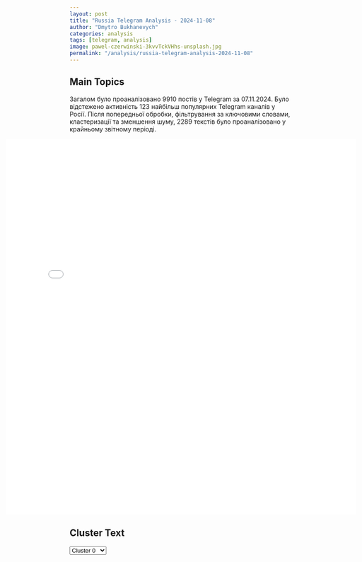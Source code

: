 ```yaml
---
layout: post
title: "Russia Telegram Analysis - 2024-11-08"
author: "Dmytro Bukhanevych"
categories: analysis
tags: [telegram, analysis]
image: pawel-czerwinski-3kvvTckVHhs-unsplash.jpg
permalink: "/analysis/russia-telegram-analysis-2024-11-08"
---
```


<style>
    /* Adjusting iframe-container styles */
    .wide-iframe-container {
        width: calc(100% + 30vw);  /* Extending the width */
        margin-left: -15vw;       /* Negative margin to push to the left */
        overflow: hidden;         /* In case the iframe content spills over */
    }

    .wide-iframe-container iframe {
        width: 100%;  /* Making the iframe take the full width of its container */
        border: none; /* Removing any borders from the iframe */
    }

    /* Toggle mechanism */
    .hidden {
        display: none;
    }
    
    .show-content-target:checked + .show-content {
        display: block;
    }
</style>

<h2>Main Topics</h2>
<p>Загалом було проаналізовано 9910 постів у Telegram за 07.11.2024. Було відстежено активність 123 найбільш популярних Telegram каналів у Росії. Після попередньої обробки, фільтрування за ключовими словами, кластеризації та зменшення шуму, 2289 текстів було проаналізовано у крайньому звітному періоді.</p>
<!-- Embedding Main Plotly Visualization -->
<div class="wide-iframe-container">
    <iframe src="{{site.baseurl}}/visualizations/2024-11-08/fig_topics_time.html" height="850"></iframe>
</div>


<h2>Cluster Text</h2>

<!-- Dropdown to select a cluster -->
<select id="clusterSelector" onchange="displayClusterText()">
<option value="0">Cluster 0</option><option value="1">Cluster 1</option><option value="2">Cluster 2</option><option value="3">Cluster 3</option><option value="4">Cluster 4</option><option value="5">Cluster 5</option><option value="6">Cluster 6</option><option value="7">Cluster 7</option><option value="8">Cluster 8</option><option value="9">Cluster 9</option><option value="10">Cluster 10</option><option value="11">Cluster 11</option><option value="12">Cluster 12</option><option value="13">Cluster 13</option><option value="14">Cluster 14</option><option value="15">Cluster 15</option><option value="16">Cluster 16</option>
</select>

<!-- Display area for the selected cluster's text -->
<div id="clusterTextDisplay" class="hidden"></div>

<script type="text/javascript">
    var clusterDetails = {"0": "<b>Total Posts:</b> 119<br><b>Date:</b> 2024-11-07 18:51:15+00:00<br><b>Author:</b> mig41<br><b>Link:</b> https://t.me/s/mig41/37925<br><b>Subscribers:</b> 503169<br><b>Text:</b> \u0422\u0435\u043a\u0441\u0442: \u0412\u0441\u0435 \u0442\u043e\u0447\u043d\u043e \u0442\u0430\u043a, \u043a\u0430\u043a \u043c\u044b \u0432\u0430\u043c \u043e\u0431\u0435\u0449\u0430\u043b\u0438 : https://t.me/mig41/37861\u041d\u0435\u0441\u043c\u043e\u0442\u0440\u044f \u043d\u0430 \u0438\u0441\u0442\u0435\u0440\u0438\u043a\u0443 \u0441\u0442\u0430\u0432\u043b\u0435\u043d\u043d\u0438\u043a\u043e\u0432 \u0434\u0435\u043c\u043f\u0430\u0440\u0442\u0438\u0438 \u0421\u0428\u0410 \u0432 \u0420\u0424, \u041f\u0443\u0442\u0438\u043d \u043f\u043e\u0437\u0434\u0440\u0430\u0432\u0438\u043b \u0422\u0440\u0430\u043c\u043f\u0430 \u0441 \u0438\u0437\u0431\u0440\u0430\u043d\u0438\u0435\u043c \u043d\u0430 \u043f\u043e\u0441\u0442 \u043f\u0440\u0435\u0437\u0438\u0434\u0435\u043d\u0442\u0430 \u0421\u0428\u0410", "1": "<b>Total Posts:</b> 35<br><b>Date:</b> 2024-11-07 19:12:52+00:00<br><b>Author:</b> bbbreaking<br><b>Link:</b> https://t.me/s/bbbreaking/193491<br><b>Subscribers:</b> 1818489<br><b>Text:</b> \u0422\u0435\u043a\u0441\u0442: \u26a1\ufe0f\u0421\u0428\u0410 \u043f\u043e\u0434\u0434\u0435\u0440\u0436\u0430\u0442 \u0417\u0435\u043b\u0435\u043d\u0441\u043a\u043e\u0433\u043e, \u0435\u0441\u043b\u0438 \u0442\u043e\u0442 \u0440\u0435\u0448\u0438\u0442 \u043d\u0430\u0447\u0430\u0442\u044c \u043c\u0438\u0440\u043d\u044b\u0435 \u043f\u0435\u0440\u0435\u0433\u043e\u0432\u043e\u0440\u044b \u0441 \u0420\u043e\u0441\u0441\u0438\u0435\u0439 \u2014 \u0413\u043e\u0441\u0434\u0435\u043f\u0430\u0440\u0442\u0430\u043c\u0435\u043d\u0442", "2": "<b>Total Posts:</b> 476<br><b>Date:</b> 2024-11-07 17:58:01+00:00<br><b>Author:</b> ejdailyru<br><b>Link:</b> https://t.me/s/ejdailyru/279062<br><b>Subscribers:</b> 562105<br><b>Text:</b> \u0422\u0435\u043a\u0441\u0442: \u0413\u043b\u0430\u0432\u043d\u043e\u0435 \u0438\u0437 \u0437\u0430\u044f\u0432\u043b\u0435\u043d\u0438\u0439 \u041f\u0443\u0442\u0438\u043d\u0430 \u043d\u0430 \u043f\u043b\u0435\u043d\u0430\u0440\u043d\u043e\u0439 \u0441\u0435\u0441\u0441\u0438\u0438 \u0434\u0438\u0441\u043a\u0443\u0441\u0441\u0438\u043e\u043d\u043d\u043e\u0433\u043e \u043a\u043b\u0443\u0431\u0430 \"\u0412\u0430\u043b\u0434\u0430\u0439\":\u25aa\ufe0f\u0420\u043e\u0441\u0441\u0438\u044f \u043d\u0438\u043a\u043e\u0433\u0434\u0430 \u043d\u0435 \u0432\u044b\u0441\u0442\u0443\u043f\u0430\u0435\u0442 \u0438\u043d\u0438\u0446\u0438\u0430\u0442\u043e\u0440\u043e\u043c \u043f\u0440\u0438\u043c\u0435\u043d\u0435\u043d\u0438\u044f \u0441\u0438\u043b\u044b, \u043d\u043e \u0433\u043e\u0442\u043e\u0432\u0430 \u043f\u0440\u0438\u043d\u0438\u043c\u0430\u0442\u044c \u0432\u0441\u0435 \u043c\u0435\u0440\u044b \u0434\u043b\u044f \u0441\u0432\u043e\u0435\u0439 \u0437\u0430\u0449\u0438\u0442\u044b;\u25aa\ufe0f\u0423\u043a\u0440\u0430\u0438\u043d\u0446\u0435\u0432 \u043f\u0440\u0435\u0432\u0440\u0430\u0449\u0430\u044e\u0442 \u0432 \u043f\u0443\u0448\u0435\u0447\u043d\u043e\u0435 \u043c\u044f\u0441\u043e \u0438 \u0446\u0438\u043d\u0438\u0447\u043d\u043e \u043d\u0430\u0442\u0430\u0441\u043a\u0438\u0432\u0430\u044e\u0442 \u0438\u0445 \u043f\u0440\u043e\u0442\u0438\u0432 \u0440\u0443\u0441\u0441\u043a\u0438\u0445;\u25aa\ufe0f\u041a\u0440\u0438\u0437\u0438\u0441 \u043c\u0435\u0436\u0434\u0443\u043d\u0430\u0440\u043e\u0434\u043d\u043e\u0433\u043e \u043f\u0440\u0430\u0432\u0430 \u2014 \u044d\u0442\u043e \u043a\u0440\u0438\u0437\u0438\u0441 \u0440\u043e\u0441\u0442\u0430, \u043f\u043e\u0434\u044a\u0435\u043c \u043d\u0430\u0440\u043e\u0434\u043e\u0432 \u0438 \u043a\u0443\u043b\u044c\u0442\u0443\u0440;\u25aa\ufe0f\u0420\u043e\u0441\u0441\u0438\u044f \u0434\u043e \u0441\u0438\u0445 \u043f\u043e\u0440 \u0432\u044b\u043d\u0443\u0436\u0434\u0435\u043d\u0430 \u0441\u043f\u0440\u0430\u0432\u043b\u044f\u0442\u044c\u0441\u044f \u0441 \u043d\u0435\u043a\u043e\u0442\u043e\u0440\u044b\u043c\u0438 \u0442\u0440\u0430\u0433\u0438\u0447\u0435\u0441\u043a\u0438\u043c\u0438 \u043f\u043e\u0441\u043b\u0435\u0434\u0441\u0442\u0432\u0438\u044f\u043c\u0438 \u0432\u043d\u0435\u0448\u043d\u0435\u0439 \u043f\u043e\u043b\u0438\u0442\u0438\u043a\u0438 \u0421\u0421\u0421\u0420 \u0441 \u0441\u0435\u0440\u0435\u0434\u0438\u043d\u044b 1980-\u0445 \u0433\u043e\u0434\u043e\u0432;\u25aa\ufe0f\u041f\u0443\u0442\u0438\u043d \u0437\u0430\u044f\u0432\u0438\u043b \u043e \u043a\u043e\u043d\u0444\u043b\u0438\u043a\u0442\u0435 \u043c\u0435\u0436\u0434\u0443 \u043f\u043e\u0434\u0430\u0432\u043b\u044f\u044e\u0449\u0438\u043c \u0431\u043e\u043b\u044c\u0448\u0438\u043d\u0441\u0442\u0432\u043e\u043c \u043d\u0430\u0441\u0435\u043b\u0435\u043d\u0438\u044f \u043f\u043b\u0430\u043d\u0435\u0442\u044b \u0438 \u043c\u0438\u0440\u043e\u0432\u044b\u043c \u043c\u0435\u043d\u044c\u0448\u0438\u043d\u0441\u0442\u0432\u043e\u043c, \u043e\u0437\u0430\u0431\u043e\u0447\u0435\u043d\u043d\u044b\u043c \u0441\u043e\u0445\u0440\u0430\u043d\u0435\u043d\u0438\u0435\u043c \u0441\u0432\u043e\u0435\u0433\u043e \u0434\u043e\u043c\u0438\u043d\u0438\u0440\u043e\u0432\u0430\u043d\u0438\u044f;\u25aa\ufe0f\u0420\u0430\u0437\u0440\u044b\u0432 \u043c\u0435\u0436\u0434\u0443 \"\u0437\u043e\u043b\u043e\u0442\u044b\u043c \u043c\u0438\u043b\u043b\u0438\u0430\u0440\u0434\u043e\u043c\" \u0438 \u043e\u0441\u0442\u0430\u043b\u044c\u043d\u044b\u043c \u0447\u0435\u043b\u043e\u0432\u0435\u0447\u0435\u0441\u0442\u0432\u043e\u043c \u0447\u0440\u0435\u0432\u0430\u0442 \u0443\u0441\u0438\u043b\u0435\u043d\u0438\u0435\u043c \u043f\u0440\u043e\u0431\u043b\u0435\u043c \u043c\u0438\u0433\u0440\u0430\u0446\u0438\u0438;\u25aa\ufe0f\u041c\u0435\u0434\u0438\u0446\u0438\u043d\u0430, \u043f\u0440\u043e\u0434\u043e\u0432\u043e\u043b\u044c\u0441\u0442\u0432\u0435\u043d\u043d\u0430\u044f \u0438 \u044d\u043d\u0435\u0440\u0433\u0435\u0442\u0438\u0447\u0435\u0441\u043a\u0430\u044f \u0431\u0435\u0437\u043e\u043f\u0430\u0441\u043d\u043e\u0441\u0442\u044c, \u043f\u0435\u0440\u0435\u043c\u0435\u0449\u0435\u043d\u0438\u0435 \u043b\u044e\u0434\u0435\u0439 \u0434\u043e\u043b\u0436\u043d\u044b \u0431\u044b\u0442\u044c \u0432\u044b\u0432\u0435\u0434\u0435\u043d\u044b \u0437\u0430 \u0441\u043a\u043e\u0431\u043a\u0438 \u043b\u044e\u0431\u044b\u0445 \u043a\u043e\u043d\u0444\u043b\u0438\u043a\u0442\u043e\u0432;\u25aa\ufe0f\u0417\u0430\u043f\u0430\u0434 \u043e\u0441\u0443\u0449\u0435\u0441\u0442\u0432\u043b\u044f\u043b \"\u043f\u043e\u043b\u0437\u0443\u0447\u0443\u044e \u0438\u043d\u0442\u0435\u0440\u0432\u0435\u043d\u0446\u0438\u044e\" \u0434\u043b\u044f \u043f\u0440\u0438\u043d\u0438\u0436\u0435\u043d\u0438\u044f \u0438\u043b\u0438 \u0440\u0430\u0437\u0440\u0443\u0448\u0435\u043d\u0438\u044f \u0420\u043e\u0441\u0441\u0438\u0438.", "3": "<b>Total Posts:</b> 1096<br><b>Date:</b> 2024-11-07 09:01:56+00:00<br><b>Author:</b> russicaru<br><b>Link:</b> https://t.me/s/russicaRU/59573<br><b>Subscribers:</b> 401134<br><b>Text:</b> \u0422\u0435\u043a\u0441\u0442: \u0418\u043d\u0444\u043e\u0440\u043c\u0430\u0446\u0438\u044f WSJ \u043f\u043e \u043f\u043b\u0430\u043d\u0430\u043c \u0422\u0440\u0430\u043c\u043f\u0430 \u043e \u0434\u0435\u043c\u0438\u043b\u0438\u0442\u0430\u0440\u0438\u0437\u043e\u0432\u0430\u043d\u043d\u043e\u0439 \u0437\u043e\u043d\u0435 \u0432 \u0423\u043a\u0440\u0430\u0438\u043d\u0435 \u0438 \u0437\u0430\u043c\u043e\u0440\u043e\u0437\u043a\u0435 \u0447\u043b\u0435\u043d\u0441\u0442\u0432\u0430 \u0432 \u041d\u0410\u0422\u041e \u043d\u0430 20 \u043b\u0435\u0442 \u044d\u0442\u043e \u0441\u043a\u043e\u0440\u0435\u0435 \u0434\u043e\u043f\u0443\u0441\u0442\u0438\u043c\u043e\u0441\u0442\u044c \u0438 \u0437\u0430\u043c\u0435\u0440 \u0440\u0435\u0430\u043a\u0446\u0438\u0438 \u041c\u043e\u0441\u043a\u0432\u044b \u0438 \u041a\u0438\u0435\u0432\u0430. \u041a\u0440\u0435\u043c\u043b\u044c \u043d\u0435 \u0432\u0435\u0434\u0435\u0442 \u043f\u0435\u0440\u0435\u0433\u043e\u0432\u043e\u0440\u043e\u0432 \u0438 \u043d\u0435\u0442 \u0432\u044b\u0440\u0430\u0431\u043e\u0442\u0430\u043d\u043d\u044b\u0445 \u043f\u043b\u0430\u043d\u043e\u0432, \u0441\u043e\u0433\u043b\u0430\u0441\u043e\u0432\u0430\u043d\u043d\u044b\u0445 \u0441 \u041f\u0443\u0442\u0438\u043d\u044b\u043c \u0438 \u0422\u0440\u0430\u043c\u043f\u043e\u043c. \u042d\u0442\u043e \u043d\u0435 \u0431\u043e\u043b\u0435\u0435, \u0447\u0435\u043c \u0432\u0431\u0440\u043e\u0441 \u0438 \u0440\u0430\u0437\u0432\u0435\u0434\u043a\u0430 \u0431\u043e\u0435\u043c, \u043f\u043e\u0434\u0441\u0442\u0435\u0433\u0438\u0432\u0430\u044e\u0449\u0430\u044f \u043e\u0434\u043d\u0443 \u0438\u0437 \u0441\u0442\u043e\u0440\u043e\u043d \u0435\u0435 \u043f\u0440\u043e\u043a\u043e\u043c\u043c\u0435\u043d\u0442\u0438\u0440\u043e\u0432\u0430\u0442\u044c \u0438 \u0432\u044b\u0434\u0430\u0442\u044c \u0441\u0432\u043e\u0438 \u0441\u043e\u043e\u0431\u0440\u0430\u0436\u0435\u043d\u0438\u044f.\u00a0\u0421\u0435\u0433\u043e\u0434\u043d\u044f \u043f\u0435\u0440\u0432\u044b\u043c \u0438\u0437 \u043e\u0444\u0438\u0446\u0438\u0430\u043b\u044c\u043d\u044b\u0445 \u043b\u0438\u0446 \u0432\u044b\u0441\u0448\u0435\u0433\u043e \u0440\u0443\u043a\u043e\u0432\u043e\u0434\u0441\u0442\u0432\u0430 \u0420\u043e\u0441\u0441\u0438\u0438, \u043a\u043e\u0442\u043e\u0440\u044b\u0439 \u043f\u0440\u043e\u043a\u043e\u043c\u043c\u0435\u043d\u0442\u0438\u0440\u0443\u0435\u0442 \u0438\u0442\u043e\u0433\u0438 \u0432\u044b\u0431\u043e\u0440\u043e\u0432 \u0432 \u0421\u0428\u0410, \u0441\u0442\u0430\u043d\u0435\u0442 \u0421\u0435\u0440\u0433\u0435\u0439 \u041b\u0430\u0432\u0440\u043e\u0432, \u043d\u0430\u0445\u043e\u0434\u044f\u0449\u0438\u0439\u0441\u044f \u0441 \u0432\u0438\u0437\u0438\u0442\u043e\u043c \u0432 \u041a\u0430\u0437\u0430\u0445\u0441\u0442\u0430\u043d\u0435. \u041f\u043b\u043e\u0449\u0430\u0434\u043a\u0430 \u0434\u043b\u044f \u0434\u0438\u0441\u043a\u0443\u0441\u0441\u0438\u0438 \u0431\u0443\u0434\u0435\u0442 \u0432 \u043e\u0434\u043d\u043e\u043c \u0438\u0437 \u0443\u043d\u0438\u0432\u0435\u0440\u0441\u0438\u0442\u0435\u0442\u043e\u0432 \u041a\u0430\u0437\u0430\u0445\u0441\u0442\u0430\u043d\u0430, \u0430 \u0434\u0430\u043b\u0435\u0435 \u043d\u0430 \u043f\u0440\u0435\u0441\u0441 \u043f\u043e\u0434\u0445\u043e\u0434\u0435 \u043a \u0436\u0443\u0440\u043d\u0430\u043b\u0438\u0441\u0442\u0430\u043c. \u0414\u0430\u043b\u0435\u0435 \u0443\u0436\u0435 \u043f\u0440\u0435\u0437\u0438\u0434\u0435\u043d\u0442 \u043c\u043e\u0436\u0435\u0442 \u0432\u0441\u043a\u043e\u043b\u044c\u0437\u044c \u0437\u0430\u0442\u0440\u043e\u043d\u0443\u0442\u044c \u0442\u0435\u043c\u0443 \u0410\u043c\u0435\u0440\u0438\u043a\u0430\u043d\u0441\u043a\u0438\u0445 \u0432\u044b\u0431\u043e\u0440\u043e\u0432 \u043d\u0430 \u043f\u043b\u043e\u0449\u0430\u0434\u043a\u0435 \u0444\u043e\u0440\u0443\u043c\u0430 \u0412\u0430\u043b\u0434\u0430\u0439, \u043f\u0440\u043e\u0445\u043e\u0434\u044f\u0449\u0435\u0433\u043e \u0432 \u0421\u043e\u0447\u0438. \u0424\u043e\u0440\u043c\u0430\u0442 \u043a\u043e\u043c\u043c\u0435\u043d\u0442\u0430\u0440\u0438\u0435\u0432 \u00a0\u043f\u043e\u043a\u0430 \u043d\u0435 \u043e\u043f\u0440\u0435\u0434\u0435\u043b\u0435\u043d. \u041f\u0443\u0442\u0438\u043d \u0441\u0430\u043c \u0440\u0435\u0448\u0438\u0442, \u043a\u0430\u043a \u0435\u043c\u0443 \u0443\u0434\u043e\u0431\u043d\u0435\u0435. \u041f\u043e\u0441\u043b\u0435 \u0443\u0436\u0435 \u043d\u0430 \u0432\u044b\u0445\u043e\u0434\u043d\u044b\u0445 \u043f\u043e\u0441\u043b\u0435 \u0438\u0442\u043e\u0433\u043e\u0432\u043e\u0433\u043e \u0437\u0430\u044f\u0432\u043b\u0435\u043d\u0438\u044f \u0426\u0418\u041a \u0421\u0428\u0410 \u041f\u0443\u0442\u0438\u043d \u0434\u0430\u0441\u0442 \u0440\u0430\u0437\u0432\u0435\u0440\u043d\u0443\u0442\u044b\u0439 \u043a\u043e\u043c\u043c\u0435\u043d\u0442\u0430\u0440\u0438\u0439 \u043e\u0431 \u0438\u0442\u043e\u0433\u0430\u0445 \u0432\u044b\u0431\u043e\u0440\u043e\u0432 \u0432 \u0421\u0428\u0410 \u0438 \u0432\u043e\u0437\u043c\u043e\u0436\u043d\u044b\u0445 \u043e\u0436\u0438\u0434\u0430\u043d\u0438\u044f\u0445 \u0420\u043e\u0441\u0441\u0438\u0438 \u043e\u0442 \u043d\u043e\u0432\u043e\u0433\u043e \u0432\u0438\u0442\u043a\u0430 \u043e\u0442\u043d\u043e\u0448\u0435\u043d\u0438\u0439 \u0434\u0432\u0443\u0445 \u0441\u0442\u0440\u0430\u043d.\u00a0", "4": "<b>Total Posts:</b> 69<br><b>Date:</b> 2024-11-07 20:00:50+00:00<br><b>Author:</b> solovievlive<br><b>Link:</b> https://t.me/s/SolovievLive/293892<br><b>Subscribers:</b> 1314945<br><b>Text:</b> \u0422\u0435\u043a\u0441\u0442: \ud83d\udcfa\ud83d\udcfa \u0413\u043b\u0430\u0432\u043d\u043e\u0435 \u0437\u0430 \u0434\u0435\u043d\u044c:\ud83d\udfe5 \u0412\u043e\u043e\u0440\u0443\u0436\u0435\u043d\u043d\u044b\u0435 \u0441\u0438\u043b\u044b \u0420\u043e\u0441\u0441\u0438\u0438 \u043e\u0441\u0432\u043e\u0431\u043e\u0434\u0438\u043b\u0438 \u043d\u0430\u0441\u0435\u043b\u0435\u043d\u043d\u044b\u0439 \u043f\u0443\u043d\u043a\u0442 \u041a\u0440\u0435\u043c\u0435\u043d\u043d\u0430\u044f \u0411\u0430\u043b\u043a\u0430 \u0432 \u0414\u041d\u0420;\ud83d\udfe5\u0412\u043b\u0430\u0434\u0438\u043c\u0438\u0440 \u041f\u0443\u0442\u0438\u043d \u0432\u044b\u0441\u0442\u0443\u043f\u0438\u043b \u043d\u0430 \u0437\u0430\u0441\u0435\u0434\u0430\u043d\u0438\u0438 \u043a\u043b\u0443\u0431\u0430 \"\u0412\u0430\u043b\u0434\u0430\u0439\";\ud83d\udfe5\u0413\u043b\u0430\u0432\u043d\u044b\u0435 \u0437\u0430\u044f\u0432\u043b\u0435\u043d\u0438\u044f \u041f\u0443\u0442\u0438\u043d\u0430 \u043d\u0430 \u0437\u0430\u0441\u0435\u0434\u0430\u043d\u0438\u0438 \u043a\u043b\u0443\u0431\u0430 \"\u0412\u0430\u043b\u0434\u0430\u0439\";\ud83d\udfe5\u0413\u043b\u0430\u0432\u043d\u044b\u0435 \u0437\u0430\u044f\u0432\u043b\u0435\u043d\u0438\u044f \u0414\u043c\u0438\u0442\u0440\u0438\u044f \u041f\u0435\u0441\u043a\u043e\u0432\u0430;\ud83d\udfe5 \u0413\u043b\u0430\u0432\u043d\u044b\u0435 \u0437\u0430\u044f\u0432\u043b\u0435\u043d\u0438\u044f \u0421\u0435\u0440\u0433\u0435\u044f \u041b\u0430\u0432\u0440\u043e\u0432\u0430 \u0432 \u0440\u0430\u043c\u043a\u0430\u0445 \u0435\u0433\u043e \u0432\u0438\u0437\u0438\u0442\u0430 \u0432 \u0410\u0441\u0442\u0430\u043d\u0443;\ud83d\udfe5\u041d\u0430\u0448\u0438 \u043f\u0430\u0440\u043d\u0438 \u0438\u0437 \u0433\u0440\u0443\u043f\u043f\u0438\u0440\u043e\u0432\u043a\u0438 \u00ab\u042e\u0433\u00bb \u0443\u043d\u0438\u0447\u0442\u043e\u0436\u0438\u043b\u0438 \u0430\u0432\u0442\u043e\u043c\u043e\u0431\u0438\u043b\u044c \u0438 \u0436\u0438\u0432\u0443\u044e \u0441\u0438\u043b\u0443 \u043f\u0440\u043e\u0442\u0438\u0432\u043d\u0438\u043a\u0430 ;\ud83d\udfe5\u0412\u0438\u0446\u0435-\u043f\u0440\u0435\u043c\u044c\u0435\u0440 \u0420\u043e\u0441\u0441\u0438\u0438 \u0414\u043c\u0438\u0442\u0440\u0438\u0439 \u0427\u0435\u0440\u043d\u044b\u0448\u0435\u043d\u043a\u043e \u043f\u0440\u0438\u0431\u044b\u043b \u0441 \u0440\u0430\u0431\u043e\u0447\u0438\u043c \u0432\u0438\u0437\u0438\u0442\u043e\u043c \u0432 \u0412\u0435\u043d\u0435\u0441\u0443\u044d\u043b\u0443;\ud83d\udfe5\u0412 \u0411\u0435\u0440\u0434\u044f\u043d\u0441\u043a\u0435 \u0437\u0430\u0434\u0435\u0440\u0436\u0430\u043d \u043f\u043e\u0434\u043e\u0437\u0440\u0435\u0432\u0430\u0435\u043c\u044b\u0439 \u0432 \u0442\u0435\u0440\u0440\u043e\u0440\u0438\u0437\u043c\u0435 \u043c\u0443\u0436\u0447\u0438\u043d\u0430;\ud83d\udfe5\u041f\u0440\u043e\u0441\u0440\u043e\u0447\u0435\u043d\u043d\u044b\u0439 \u0441\u043d\u043e\u0432\u0430 \u0445\u0430\u043c\u0438\u0442 \u0438 \u043f\u043e\u043f\u0440\u043e\u0448\u0430\u0439\u043d\u0438\u0447\u0430\u0435\u0442 \u0432 \u0411\u0443\u0434\u0430\u043f\u0435\u0448\u0442\u0435;\ud83d\udfe5\u041e\u043f\u0443\u0431\u043b\u0438\u043a\u043e\u0432\u0430\u043d\u044b \u043d\u043e\u0432\u044b\u0435 \u043a\u0430\u0447\u0435\u0441\u0442\u0432\u0435\u043d\u043d\u044b\u0435 \u0444\u043e\u0442\u043e\u0441\u043d\u0438\u043c\u043a\u0438 \u042e\u043f\u0438\u0442\u0435\u0440\u0430;\ud83d\udfe5\u0410\u0440\u043c\u0438\u044f \u041b\u0438\u0432\u0430\u043d\u0430 \u0441\u043e\u043e\u0431\u0449\u0438\u043b\u0430 \u043e 3 \u0440\u0430\u043d\u0435\u043d\u044b\u0445 \u0432\u043e\u0435\u043d\u043d\u044b\u0445 \u0438 4 \u043c\u0438\u0440\u043e\u0442\u0432\u043e\u0440\u0446\u0430\u0445 \u041e\u041e\u041d;\ud83d\udfe5\u0412 \u0414\u041d\u0420 \u0438\u0437\u044a\u044f\u043b\u0438 \u0441\u0445\u0440\u043e\u043d \u043e\u0440\u0443\u0436\u0438\u044f \u0438 \u0431\u043e\u0435\u043f\u0440\u0438\u043f\u0430\u0441\u043e\u0432 \u0432 \u0410\u0432\u0434\u0435\u0435\u0432\u043a\u0435;\ud83d\udfe5\u041d\u0430\u0448\u0438 \u0431\u043e\u0439\u0446\u044b \u044d\u0432\u0430\u043a\u0443\u0438\u0440\u043e\u0432\u0430\u043b\u0438 Leopard \u0412\u0421\u0423 \u0437\u0430 \u043d\u0430\u0440\u0443\u0448\u0435\u043d\u0438\u0435 \u041f\u0414\u0414;\ud83d\udfe5\u0411\u041f\u041b\u0410 \u00ab\u0411\u0443\u043c\u0435\u0440\u0430\u043d\u0433\u00bb \u0432\u0437\u043e\u0440\u0432\u0430\u043b \u043e\u043f\u043e\u0440\u043d\u044b\u0439 \u043f\u0443\u043d\u043a\u0442 \u0412\u0421\u0423;\ud83d\udfe5\u041a\u0440\u044b\u0441\u0430 \u043f\u043e\u0434 \u043a\u043e\u043d\u0442\u0440\u043e\u043b\u0435\u043c \u0418\u0418: \u043d\u043e\u0432\u044b\u0435 \u0433\u043e\u0440\u0438\u0437\u043e\u043d\u0442\u044b \u043d\u0430\u0443\u043a\u0438.\u270d \u041f\u043e\u0434\u043f\u0438\u0441\u044b\u0432\u0430\u0439\u0441\u044f \u043d\u0430 \u0421\u043e\u043b\u043e\u0432\u044c\u0451\u0432\u0430!", "5": "<b>Total Posts:</b> 58<br><b>Date:</b> 2024-11-07 20:20:27+00:00<br><b>Author:</b> kontext_channel<br><b>Link:</b> https://t.me/s/kontext_channel/43968<br><b>Subscribers:</b> 914783<br><b>Text:</b> \u0422\u0435\u043a\u0441\u0442: \u0412\u043b\u0430\u0434\u0438\u043c\u0438\u0440 \u041f\u0443\u0442\u0438\u043d: \u0420\u043e\u0441\u0441\u0438\u044f \u043f\u0440\u0438\u0437\u043d\u0430\u0432\u0430\u043b\u0430 \u0433\u0440\u0430\u043d\u0438\u0446\u044b \u0423\u043a\u0440\u0430\u0438\u043d\u044b, \u0443\u0447\u0438\u0442\u044b\u0432\u0430\u044f \u0435\u0435 \u043d\u0435\u0439\u0442\u0440\u0430\u043b\u044c\u043d\u044b\u0439 \u0441\u0442\u0430\u0442\u0443\u0441\u041f\u0440\u0435\u0437\u0438\u0434\u0435\u043d\u0442 \u0420\u043e\u0441\u0441\u0438\u0438 \u043e\u0442\u0432\u0435\u0442\u0438\u043b \u043d\u0430 \u0432\u043e\u043f\u0440\u043e\u0441 \u043e\u0431 \u043e\u0442\u043d\u043e\u0448\u0435\u043d\u0438\u044f\u0445 \u0441 \u0423\u043a\u0440\u0430\u0438\u043d\u043e\u0439\ud83d\udd38 \u0420\u043e\u0441\u0441\u0438\u044f \u043f\u0440\u0438\u0437\u043d\u0430\u0432\u0430\u043b\u0430 \u0433\u0440\u0430\u043d\u0438\u0446\u044b \u0423\u043a\u0440\u0430\u0438\u043d\u044b \u043d\u0430 \u0431\u0430\u0437\u0435 \u0442\u043e\u0433\u043e, \u0447\u0442\u043e \u0432 \u0435\u0435 \u0434\u0435\u043a\u043b\u0430\u0440\u0430\u0446\u0438\u0438 \u043e \u043d\u0435\u0437\u0430\u0432\u0438\u0441\u0438\u043c\u043e\u0441\u0442\u0438 \u0437\u043d\u0430\u0447\u0438\u043b\u043e\u0441\u044c, \u0447\u0442\u043e \u043e\u043d\u0430 \u044f\u0432\u043b\u044f\u0435\u0442\u0441\u044f \u043d\u0435\u0439\u0442\u0440\u0430\u043b\u044c\u043d\u044b\u043c \u0433\u043e\u0441\u0443\u0434\u0430\u0440\u0441\u0442\u0432\u043e\u043c, \u043e\u0434\u043d\u0430\u043a\u043e \u043f\u043e\u0442\u043e\u043c \u041a\u0438\u0435\u0432 \u0432\u043d\u0435\u0441 \u0438\u0437\u043c\u0435\u043d\u0435\u043d\u0438\u044f \u0432 \u041e\u0441\u043d\u043e\u0432\u043d\u043e\u0439 \u0437\u0430\u043a\u043e\u043d \u0438 \u043e\u0431\u044a\u044f\u0432\u0438\u043b \u043e \u0436\u0435\u043b\u0430\u043d\u0438\u0438 \u0432\u0441\u0442\u0443\u043f\u0438\u0442\u044c \u0432 \u041d\u0410\u0422\u041e\ud83d\udd38 \u0420\u043e\u0441\u0441\u0438\u044f \u043d\u0435 \u043d\u0430\u0447\u0438\u043d\u0430\u043b\u0430 \u0430\u0433\u0440\u0435\u0441\u0441\u0438\u044e \u0438\u043b\u0438 \u0438\u043d\u0442\u0435\u0440\u0432\u0435\u043d\u0446\u0438\u044e \u043f\u0440\u043e\u0442\u0438\u0432 \u0423\u043a\u0440\u0430\u0438\u043d\u044b, \u0430 \u043f\u044b\u0442\u0430\u0435\u0442\u0441\u044f \u043f\u0440\u0435\u043a\u0440\u0430\u0442\u0438\u0442\u044c \u0431\u043e\u0435\u0432\u044b\u0435 \u0434\u0435\u0439\u0441\u0442\u0432\u0438\u044f, \u043d\u0430\u0447\u0430\u0442\u044b\u0435 \u041a\u0438\u0435\u0432\u043e\u043c \u0432 2014 \u0433\u043e\u0434\u0443\ud83d\udd38 \u0415\u0441\u043b\u0438 \u043d\u0435\u0439\u0442\u0440\u0430\u043b\u0438\u0442\u0435\u0442\u0430 \u0423\u043a\u0440\u0430\u0438\u043d\u044b \u043d\u0435 \u0431\u0443\u0434\u0435\u0442, \u0442\u043e \u0442\u0440\u0443\u0434\u043d\u043e \u0441\u0435\u0431\u0435 \u043f\u0440\u0435\u0434\u0441\u0442\u0430\u0432\u0438\u0442\u044c \u043d\u0430\u043b\u0438\u0447\u0438\u0435 \u043a\u0430\u043a\u0438\u0445-\u0442\u043e \u0434\u043e\u0431\u0440\u043e\u0441\u043e\u0441\u0435\u0434\u0441\u043a\u0438\u0445 \u043e\u0442\u043d\u043e\u0448\u0435\u043d\u0438\u0439 \u0441 \u0420\u043e\u0441\u0441\u0438\u0435\u0439\ud83d\udd38 \u00ab\u041c\u044b \u043d\u0430\u0441\u0442\u0440\u043e\u0435\u043d\u044b \u043d\u0430 \u0442\u043e, \u0447\u0442\u043e\u0431\u044b \u0441\u043e\u0437\u0434\u0430\u0442\u044c \u0443\u0441\u043b\u043e\u0432\u0438\u044f \u0434\u043b\u044f \u0434\u043e\u043b\u0433\u043e\u0441\u0440\u043e\u0447\u043d\u043e\u0433\u043e \u0443\u0440\u0435\u0433\u0443\u043b\u0438\u0440\u043e\u0432\u0430\u043d\u0438\u044f, \u0438 \u0447\u0442\u043e\u0431\u044b \u0423\u043a\u0440\u0430\u0438\u043d\u0430 \u0441\u0442\u0430\u043b\u0430 \u043d\u0435\u0437\u0430\u0432\u0438\u0441\u0438\u043c\u044b\u043c, \u0441\u0443\u0432\u0435\u0440\u0435\u043d\u043d\u044b\u043c \u0433\u043e\u0441\u0443\u0434\u0430\u0440\u0441\u0442\u0432\u043e\u043c\u00bb\ud83d\udd38 \u041a\u0438\u0435\u0432\u0443 \u0431\u044b\u043b\u043e \u043f\u0440\u0438\u043a\u0430\u0437\u0430\u043d\u043e \u0438\u0437-\u0437\u0430 \u043e\u043a\u0435\u0430\u043d\u0430 \u0434\u0435\u0440\u0436\u0430\u0442\u044c\u0441\u044f \u0432 \u041a\u0443\u0440\u0441\u043a\u043e\u0439 \u043e\u0431\u043b\u0430\u0441\u0442\u0438 \u043b\u044e\u0431\u043e\u0439 \u0446\u0435\u043d\u043e\u0439 \u0434\u043e \u0432\u044b\u0431\u043e\u0440\u043e\u0432 \u043f\u0440\u0435\u0437\u0438\u0434\u0435\u043d\u0442\u0430 \u0421\u0428\u0410\ud83d\udd38 \u0412\u0421 \u0420\u043e\u0441\u0441\u0438\u0438 \u0437\u0430\u0431\u043b\u043e\u043a\u0438\u0440\u043e\u0432\u0430\u043b\u0438 \u043d\u0430 \u041a\u0443\u043f\u044f\u043d\u0441\u043a\u043e\u043c \u043d\u0430\u043f\u0440\u0430\u0432\u043b\u0435\u043d\u0438\u0438 \u0432 \u043e\u0431\u0449\u0435\u0439 \u0441\u043b\u043e\u0436\u043d\u043e\u0441\u0442\u0438 15 \u0442\u044b\u0441\u044f\u0447 \u0443\u043a\u0440\u0430\u0438\u043d\u0441\u043a\u0438\u0445 \u0432\u043e\u0435\u043d\u043d\u044b\u0445\ud83d\udd38 \u0414\u043e\u043d\u0431\u0430\u0441\u0441 \u0438 \u041d\u043e\u0432\u043e\u0440\u043e\u0441\u0441\u0438\u044f \u0438\u043c\u0435\u043b\u0438 \u043f\u0440\u0430\u0432\u043e \u043f\u0440\u0438\u043d\u044f\u0442\u044c \u0440\u0435\u0448\u0435\u043d\u0438\u0435 \u043e \u0441\u0432\u043e\u0435\u043c \u0441\u0443\u0432\u0435\u0440\u0435\u043d\u0438\u0442\u0435\u0442\u0435 \u043e\u0442 \u0423\u043a\u0440\u0430\u0438\u043d\u044b, \u044d\u0442\u043e \u0441\u043e\u043e\u0442\u0432\u0435\u0442\u0441\u0442\u0432\u0443\u0435\u0442 \u0443\u0441\u0442\u0430\u0432\u0443 \u041e\u041e\u041d\ud83d\udd38 \u0420\u043e\u0441\u0441\u0438\u044f \u0433\u043e\u0442\u043e\u0432\u0430 \u043a \u043c\u0438\u0440\u043d\u044b\u043c \u043f\u0435\u0440\u0435\u0433\u043e\u0432\u043e\u0440\u0430\u043c \u043f\u043e \u0423\u043a\u0440\u0430\u0438\u043d\u0435, \u043d\u043e \u043d\u0435 \u043d\u0430 \u0431\u0430\u0437\u0435 \u00ab\u0445\u043e\u0442\u0435\u043b\u043e\u043a \u041a\u0438\u0435\u0432\u0430\u00bb, \u0430 \u043d\u0430 \u0431\u0430\u0437\u0435 \u00ab\u0421\u0442\u0430\u043c\u0431\u0443\u043b\u0430\u00bb \u0438 \u0440\u0435\u0430\u043b\u0438\u0439 \u0441\u0435\u0433\u043e\u0434\u043d\u044f\u0448\u043d\u0435\u0433\u043e \u0434\u043d\u044f\ud83d\udd38 \u041d\u0443\u0436\u043d\u043e \u043f\u0435\u0440\u0435\u043c\u0438\u0440\u0438\u0435 \u043d\u0435 \u00ab\u043d\u0430 \u043f\u043e\u043b\u0447\u0430\u0441\u0430 \u0438\u043b\u0438 \u043f\u043e\u043b\u0433\u043e\u0434\u0430\u00bb, \u0430 \u0443\u0441\u043b\u043e\u0432\u0438\u044f \u0434\u043b\u044f \u0434\u043e\u043b\u0433\u043e\u0441\u0440\u043e\u0447\u043d\u043e\u0433\u043e \u0443\u0440\u0435\u0433\u0443\u043b\u0438\u0440\u043e\u0432\u0430\u043d\u0438\u044f", "6": "<b>Total Posts:</b> 36<br><b>Date:</b> 2024-11-07 20:10:31+00:00<br><b>Author:</b> infomoscow24<br><b>Link:</b> https://t.me/s/infomoscow24/72171<br><b>Subscribers:</b> 425030<br><b>Text:</b> \u0422\u0435\u043a\u0441\u0442: \u00ab\u042f \u0434\u0443\u043c\u0430\u044e, \u043c\u044b \u043f\u043e\u0433\u043e\u0432\u043e\u0440\u0438\u043c\u00bb, \u2014\u0422\u0440\u0430\u043c\u043f \u043e \u0433\u043e\u0442\u043e\u0432\u043d\u043e\u0441\u0442\u0438 \u043a \u0434\u0438\u0430\u043b\u043e\u0433\u0443 \u0441 \u041f\u0443\u0442\u0438\u043d\u044b\u043c.\u041f\u043e\u0431\u0435\u0434\u0438\u0432\u0448\u0438\u0439 \u043d\u0430 \u0432\u044b\u0431\u043e\u0440\u0430\u0445 \u043f\u0440\u0435\u0437\u0438\u0434\u0435\u043d\u0442\u0430 \u0421\u0428\u0410 \u0422\u0440\u0430\u043c\u043f \u0437\u0430\u044f\u0432\u0438\u043b \u0432 \u044d\u0444\u0438\u0440\u0435 \u0442\u0435\u043b\u0435\u043a\u0430\u043d\u0430\u043b\u0430 NBC, \u0447\u0442\u043e \u0435\u0449\u0451 \u043d\u0435 \u043a\u043e\u043d\u0442\u0430\u043a\u0442\u0438\u0440\u043e\u0432\u0430\u043b \u0441 \u0440\u043e\u0441\u0441\u0438\u0439\u0441\u043a\u0438\u043c \u043b\u0438\u0434\u0435\u0440\u043e\u043c, \u043d\u043e \u0434\u043e\u043f\u0443\u0441\u043a\u0430\u0435\u0442 \u0442\u0430\u043a\u0443\u044e \u0432\u043e\u0437\u043c\u043e\u0436\u043d\u043e\u0441\u0442\u044c.\ud83c\udd97 \u041f\u043e\u0434\u043f\u0438\u0441\u0430\u0442\u044c\u0441\u044f \u043d\u0430 \u041c\u043e\u0441\u043a\u0432\u0430 24", "7": "<b>Total Posts:</b> 24<br><b>Date:</b> 2024-11-07 19:31:00+00:00<br><b>Author:</b> sheyhtamir1974<br><b>Link:</b> https://t.me/s/sheyhtamir1974/105990<br><b>Subscribers:</b> 470227<br><b>Text:</b> \u0422\u0435\u043a\u0441\u0442: \u041f\u0443\u0442\u0438\u043d \u043e \u043c\u0438\u0440\u043e\u0432\u044b\u0445 \u0432\u0430\u043b\u044e\u0442\u0430\u0445 :\u25fb\ufe0f\u0420\u043e\u0441\u0441\u0438\u044f \u043d\u0435 \u0441\u0442\u0440\u0435\u043c\u0438\u043b\u0430\u0441\u044c \u0438 \u043d\u0435 \u0441\u0442\u0440\u0435\u043c\u0438\u0442\u0441\u044f \u043e\u0442\u043a\u0430\u0437\u044b\u0432\u0430\u0442\u044c\u0441\u044f \u043e\u0442 \u0434\u043e\u043b\u043b\u0430\u0440\u0430 \u25fb\ufe0f\u041e \u0435\u0434\u0438\u043d\u043e\u0439 \u0432\u0430\u043b\u044e\u0442\u0435 \u0411\u0420\u0418\u041a\u0421 \u0440\u0430\u043d\u043e \u0433\u043e\u0432\u043e\u0440\u0438\u0442\u044c, \u0442\u0430\u043a\u043e\u0439 \u0446\u0435\u043b\u0438 \u043d\u0435\u0442\u25fb\ufe0f \u0420\u043e\u0441\u0441\u0438\u044f \u043d\u0435 \u0431\u043e\u0440\u0435\u0442\u0441\u044f \u0441 \u0434\u043e\u043b\u043b\u0430\u0440\u043e\u043c, \u0430 \u0432 \u043e\u0442\u0432\u0435\u0442 \u043d\u0430 \u0432\u044b\u0437\u043e\u0432\u044b \u0432\u0440\u0435\u043c\u0435\u043d\u0438 \u0434\u0443\u043c\u0430\u0435\u0442 \u043d\u0430\u0434 \u0441\u043e\u0437\u0434\u0430\u043d\u0438\u0435\u043c \u043d\u043e\u0432\u044b\u0445 \u0438\u043d\u0441\u0442\u0440\u0443\u043c\u0435\u043d\u0442\u043e\u0432", "8": "<b>Total Posts:</b> 14<br><b>Date:</b> 2024-11-07 16:53:04+00:00<br><b>Author:</b> ejdailyru<br><b>Link:</b> https://t.me/s/ejdailyru/279033<br><b>Subscribers:</b> 562105<br><b>Text:</b> \u0422\u0435\u043a\u0441\u0442: \u26a1\ufe0f\u041d\u0438\u043a\u0442\u043e \u043d\u0435 \u0433\u0430\u0440\u0430\u043d\u0442\u0438\u0440\u0443\u0435\u0442, \u0447\u0442\u043e \u044f\u0434\u0435\u0440\u043d\u043e\u0435 \u043e\u0440\u0443\u0436\u0438\u0435 \u043d\u0435 \u0431\u0443\u0434\u0435\u0442 \u0437\u0430\u0434\u0435\u0439\u0441\u0442\u0432\u043e\u0432\u0430\u043d\u043e \u0417\u0430\u043f\u0430\u0434\u043e\u043c, \u0437\u0430\u044f\u0432\u0438\u043b \u041f\u0443\u0442\u0438\u043d. @ejdailyru", "9": "<b>Total Posts:</b> 31<br><b>Date:</b> 2024-11-07 18:01:37+00:00<br><b>Author:</b> rt_russian<br><b>Link:</b> https://t.me/s/rt_russian/220490<br><b>Subscribers:</b> 1006289<br><b>Text:</b> \u0422\u0435\u043a\u0441\u0442: \u041f\u0443\u0442\u0438\u043d: \u0418\u0441\u043f\u043e\u043b\u044c\u0437\u043e\u0432\u0430\u043d\u0438\u0435 \u0438\u043d\u0442\u0435\u0440\u043d\u0435\u0442\u0430 \u0434\u043e\u043b\u0436\u043d\u043e \u0431\u044b\u0442\u044c \u043e\u0441\u043d\u043e\u0432\u0430\u043d\u043e \u043d\u0430 \u0441\u0443\u0432\u0435\u0440\u0435\u043d\u043d\u044b\u0445 \u0430\u043b\u0433\u043e\u0440\u0438\u0442\u043c\u0430\u0445, \u043a \u044d\u0442\u043e\u043c\u0443 \u043d\u0430\u0434\u043e \u0441\u0442\u0440\u0435\u043c\u0438\u0442\u044c\u0441\u044f, \u043d\u043e \u0437\u0430\u043f\u0440\u0435\u0449\u0430\u0442\u044c \u0432\u0441\u0451 \u2014 \u043a\u043e\u043d\u0442\u0440\u043f\u0440\u043e\u0434\u0443\u043a\u0442\u0438\u0432\u043d\u043e.\ud83d\udfe9 \u041f\u043e\u0434\u043f\u0438\u0441\u0430\u0442\u044c\u0441\u044f | \u041f\u0440\u0438\u0441\u043b\u0430\u0442\u044c \u043d\u043e\u0432\u043e\u0441\u0442\u044c | \u041a\u0438\u043d\u0443\u0442\u044c \u0431\u0443\u0441\u0442", "10": "<b>Total Posts:</b> 30<br><b>Date:</b> 2024-11-07 02:30:15+00:00<br><b>Author:</b> dimsmirnov175<br><b>Link:</b> https://t.me/s/dimsmirnov175/83430<br><b>Subscribers:</b> 342025<br><b>Text:</b> \u0422\u0435\u043a\u0441\u0442: \u0412\u043b\u0430\u0434\u0438\u043c\u0438\u0440 \u041f\u0443\u0442\u0438\u043d \u0441\u0435\u0433\u043e\u0434\u043d\u044f \u043f\u0440\u0438\u043c\u0435\u0442 \u0443\u0447\u0430\u0441\u0442\u0438\u0435 \u0432\u00a0\u043f\u043b\u0435\u043d\u0430\u0440\u043d\u043e\u0439 \u0441\u0435\u0441\u0441\u0438\u0438 \u041c\u0435\u0436\u0434\u0443\u043d\u0430\u0440\u043e\u0434\u043d\u043e\u0433\u043e \u0434\u0438\u0441\u043a\u0443\u0441\u0441\u0438\u043e\u043d\u043d\u043e\u0433\u043e \u043a\u043b\u0443\u0431\u0430 \u00ab\u0412\u0430\u043b\u0434\u0430\u0439\u00bb: \u0422\u0435\u043c\u0430 \u0437\u0430\u0441\u0435\u0434\u0430\u043d\u0438\u044f\u00a0\u2013 \u00ab\u041f\u0440\u043e\u0447\u043d\u044b\u0439 \u043c\u0438\u0440\u00a0\u2013 \u043d\u0430\u00a0\u043a\u0430\u043a\u043e\u0439 \u043e\u0441\u043d\u043e\u0432\u0435? \u0412\u0441\u0435\u043e\u0431\u0449\u0430\u044f \u0431\u0435\u0437\u043e\u043f\u0430\u0441\u043d\u043e\u0441\u0442\u044c \u0438\u00a0\u0440\u0430\u0432\u043d\u044b\u0435 \u0432\u043e\u0437\u043c\u043e\u0436\u043d\u043e\u0441\u0442\u0438 \u0434\u043b\u044f \u0440\u0430\u0437\u0432\u0438\u0442\u0438\u044f \u0432\u00a0XXI \u0432\u0435\u043a\u0435\u00bb.\u041f\u043e\u0434\u043f\u0438\u0448\u0438\u0441\u044c \u043d\u0430 \u041f\u0423\u041b N3", "11": "<b>Total Posts:</b> 22<br><b>Date:</b> 2024-11-07 07:13:16+00:00<br><b>Author:</b> kontext_channel<br><b>Link:</b> https://t.me/s/kontext_channel/43936<br><b>Subscribers:</b> 914783<br><b>Text:</b> \u0422\u0435\u043a\u0441\u0442: \u041a\u0430\u0437\u0430\u0445\u0441\u0442\u0430\u043d \u043f\u043e\u043b\u0443\u0447\u0438\u043b \u043f\u0440\u0438\u0433\u043b\u0430\u0448\u0435\u043d\u0438\u0435 \u0441\u0442\u0430\u0442\u044c \u0441\u0442\u0440\u0430\u043d\u043e\u0439-\u043f\u0430\u0440\u0442\u043d\u0435\u0440\u043e\u043c \u0411\u0420\u0418\u041a\u0421\u041e\u0431 \u044d\u0442\u043e\u043c \u0441\u043e\u043e\u0431\u0449\u0438\u043b \u0433\u043b\u0430\u0432\u0430 \u041c\u0418\u0414 \u0420\u043e\u0441\u0441\u0438\u0438 \u0421\u0435\u0440\u0433\u0435\u0439 \u041b\u0430\u0432\u0440\u043e\u0432. \u041e\u043d \u0442\u0430\u043a\u0436\u0435 \u043e\u0431\u044a\u044f\u0432\u0438\u043b, \u0447\u0442\u043e \u043f\u0440\u0435\u0437\u0438\u0434\u0435\u043d\u0442 \u0412\u043b\u0430\u0434\u0438\u043c\u0438\u0440 \u041f\u0443\u0442\u0438\u043d \u043f\u0440\u0438\u043b\u0435\u0442\u0438\u0442 \u0441 \u0433\u043e\u0441\u0443\u0434\u0430\u0440\u0441\u0442\u0432\u0435\u043d\u043d\u044b\u043c \u0432\u0438\u0437\u0438\u0442\u043e\u043c \u0432 \u041a\u0430\u0437\u0430\u0445\u0441\u0442\u0430\u043d 27 \u043d\u043e\u044f\u0431\u0440\u044f.\ud83d\udccc\ud83d\udccc \u0420\u0430\u043d\u0435\u0435 \u043f\u0440\u0435\u0441\u0441-\u0441\u0435\u043a\u0440\u0435\u0442\u0430\u0440\u044c \u043f\u0440\u0435\u0437\u0438\u0434\u0435\u043d\u0442\u0430 \u041a\u0430\u0441\u044b\u043c-\u0416\u043e\u043c\u0430\u0440\u0442\u0430 \u0422\u043e\u043a\u0430\u0435\u0432\u0430 \u0411\u0435\u0440\u0438\u043a \u0423\u0430\u043b\u0438 \u0433\u043e\u0432\u043e\u0440\u0438\u043b, \u0447\u0442\u043e \u041a\u0430\u0437\u0430\u0445\u0441\u0442\u0430\u043d \u043f\u043e\u043b\u0443\u0447\u0430\u043b \u043f\u0440\u0435\u0434\u043b\u043e\u0436\u0435\u043d\u0438\u0435 \u0432\u0441\u0442\u0443\u043f\u0438\u0442\u044c \u0432 \u0411\u0420\u0418\u041a\u0421, \u043d\u043e \u0433\u043e\u0441\u0443\u0434\u0430\u0440\u0441\u0442\u0432\u043e \u043f\u043e\u043a\u0430 \u0432\u043e\u0437\u0434\u0435\u0440\u0436\u0438\u0442\u0441\u044f \u043e\u0442 \u0442\u0430\u043a\u043e\u0433\u043e \u0440\u0435\u0448\u0435\u043d\u0438\u044f", "12": "<b>Total Posts:</b> 25<br><b>Date:</b> 2024-11-07 18:42:05+00:00<br><b>Author:</b> ru2ch<br><b>Link:</b> https://t.me/s/ru2ch/127342<br><b>Subscribers:</b> 532390<br><b>Text:</b> \u0422\u0435\u043a\u0441\u0442: \u2757\ufe0f\u041f\u0443\u0442\u0438\u043d \u043d\u0430\u0437\u0432\u0430\u043b \u043d\u0435\u0445\u0432\u0430\u0442\u043a\u0443 \u0440\u0430\u0431\u043e\u0447\u0438\u0445 \u0440\u0443\u043a \u043e\u0434\u043d\u0438\u043c \u0438\u0437 \u043e\u0441\u043d\u043e\u0432\u043d\u044b\u0445 \u043f\u0440\u0435\u043f\u044f\u0442\u0441\u0442\u0432\u0438\u0439 \u0434\u043b\u044f \u044d\u043a\u043e\u043d\u043e\u043c\u0438\u0447\u0435\u0441\u043a\u043e\u0433\u043e \u0440\u043e\u0441\u0442\u0430 \u0420\u043e\u0441\u0441\u0438\u0438\u041d\u0435\u043f\u0440\u0438\u044f\u0442\u0438\u044f \u043a \u043c\u0438\u0433\u0440\u0430\u043d\u0442\u0430\u043c \u043d\u0435 \u0431\u0443\u0434\u0435\u0442, \u0435\u0441\u043b\u0438 \u043e\u043d\u0438 \u0431\u0443\u0434\u0443\u0442 \u0432\u043b\u0430\u0434\u0435\u0442\u044c \u0440\u0443\u0441\u0441\u043a\u0438\u043c \u044f\u0437\u044b\u043a\u043e\u043c \u0438 \u0437\u043d\u0430\u0442\u044c \u0437\u0430\u043a\u043e\u043d\u044b \u0420\u0424, \u043e\u0442\u043c\u0435\u0442\u0438\u043b \u041f\u0443\u0442\u0438\u043d", "13": "<b>Total Posts:</b> 15<br><b>Date:</b> 2024-11-07 09:48:34+00:00<br><b>Author:</b> ostashkonews<br><b>Link:</b> https://t.me/s/OstashkoNews/160230<br><b>Subscribers:</b> 388668<br><b>Text:</b> \u0422\u0435\u043a\u0441\u0442: \ud83c\uddf5\ud83c\uddf1\ud83c\uddfa\ud83c\udde6 \u041f\u043e\u043b\u044c\u0448\u0430 \u043e\u0431\u0443\u0447\u0438\u0442 12 \u0442\u044b\u0441. \u0443\u043a\u0440\u0430\u0438\u043d\u0446\u0435\u0432 \u043f\u043e \u0443\u0441\u043a\u043e\u0440\u0435\u043d\u043d\u043e\u0439 \u043f\u0440\u043e\u0433\u0440\u0430\u043c\u043c\u0435 \u043a \u043a\u043e\u043d\u0446\u0443 \u0433\u043e\u0434\u0430 \u2013 Defense One\u0421\u0442\u0440\u0430\u043d\u044b \u0417\u0430\u043f\u0430\u0434\u0430, \u0432 \u0447\u0430\u0441\u0442\u043d\u043e\u0441\u0442\u0438 \u041f\u043e\u043b\u044c\u0448\u0430, \u0441\u043e\u043a\u0440\u0430\u0449\u0430\u044e\u0442 \u0441\u0440\u043e\u043a\u0438 \u043e\u0431\u0443\u0447\u0435\u043d\u0438\u044f \u0443\u043a\u0440\u0430\u0438\u043d\u0441\u043a\u0438\u0445 \u0431\u043e\u0435\u0432\u0438\u043a\u043e\u0432 \u0438\u0437-\u0437\u0430 \u043d\u0430\u0441\u0442\u0443\u043f\u043b\u0435\u043d\u0438\u044f \u0440\u043e\u0441\u0441\u0438\u0439\u0441\u043a\u043e\u0439 \u0430\u0440\u043c\u0438\u0438, \u0433\u043e\u0432\u043e\u0440\u0438\u0442\u0441\u044f \u0432 \u0441\u0442\u0430\u0442\u044c\u0435. \u0422\u0435\u043f\u0435\u0440\u044c \u043d\u0430 \u043f\u043e\u0434\u0433\u043e\u0442\u043e\u0432\u043a\u0443 \u0412\u0421\u0423\u0448\u043d\u0438\u043a\u043e\u0432 \u043a \u0431\u043e\u044f\u043c \u0432 \u0441\u043e\u0441\u0442\u0430\u0432\u0435 \u043e\u0442\u0434\u0435\u043b\u0435\u043d\u0438\u0439, \u0432\u0437\u0432\u043e\u0434\u043e\u0432 \u0438 \u0440\u043e\u0442 \u043e\u0442\u0432\u043e\u0434\u0438\u0442\u0441\u044f \u0432\u0441\u0435\u0433\u043e \u043d\u0435\u0434\u0435\u043b\u044f.\ud83e\ude96 \u0414\u043e \u043a\u043e\u043d\u0446\u0430 \u044d\u0442\u043e\u0433\u043e \u0433\u043e\u0434\u0430 \u043d\u0430 \u0442\u0435\u0440\u0440\u0438\u0442\u043e\u0440\u0438\u0438 \u041f\u043e\u043b\u044c\u0448\u0438 \u043f\u0440\u043e\u0439\u0434\u0443\u0442 \u043e\u0431\u0443\u0447\u0435\u043d\u0438\u0435 12 \u0442\u044b\u0441. \u0443\u043a\u0440\u0430\u0438\u043d\u0446\u0435\u0432, 11 \u0442\u044b\u0441. \u0438\u0437 \u043d\u0438\u0445 \u0443\u0436\u0435 \u043f\u0440\u043e\u0448\u043b\u0438 \u043f\u043e\u0434\u0433\u043e\u0442\u043e\u0432\u043a\u0443. \u041e\u0442\u043c\u0435\u0447\u0430\u0435\u0442\u0441\u044f, \u0447\u0442\u043e \u0431\u043e\u043b\u044c\u0448\u0438\u043d\u0441\u0442\u0432\u0443 \u0441\u043e\u043b\u0434\u0430\u0442 \u0431\u043e\u043b\u044c\u0448\u0435 40 \u043b\u0435\u0442.\u2757\ufe0f \u0418\u0437\u0432\u0435\u0441\u0442\u043d\u043e, \u0447\u0442\u043e \u043f\u043e\u043b\u044f\u043a\u0438 \u0432\u043e \u0432\u0440\u0435\u043c\u044f \u0437\u0430\u043d\u044f\u0442\u0438\u0439 \u0438\u043c\u0435\u044e\u0442 \u0434\u043e\u0441\u0442\u0443\u043f \u043a \u043f\u0440\u044f\u043c\u044b\u043c \u0442\u0440\u0430\u043d\u0441\u043b\u044f\u0446\u0438\u044f\u043c \u0441 \u0440\u0430\u0437\u0432\u0435\u0434\u0434\u0440\u043e\u043d\u043e\u0432 \u0412\u0421\u0423, \u0432 \u0447\u0430\u0441\u0442\u043d\u043e\u0441\u0442\u0438 \u0432 \u041a\u0443\u0440\u0441\u043a\u043e\u0439 \u043e\u0431\u043b\u0430\u0441\u0442\u0438.\u0422\u0430\u043a\u0436\u0435 Defense One \u043f\u0438\u0448\u0435\u0442, \u0447\u0442\u043e \u043f\u043e\u043b\u044c\u0441\u043a\u0438\u0435 \u0438\u043d\u0441\u0442\u0440\u0443\u043a\u0442\u043e\u0440\u044b \u043f\u0435\u0440\u0435\u0443\u0447\u0438\u0432\u0430\u044e\u0442 \u0442\u044b\u043b\u043e\u0432\u0438\u043a\u043e\u0432 \u0432 \u043f\u0435\u0445\u043e\u0442\u0443. \u041e\u0431\u0443\u0447\u0435\u043d\u043d\u044b\u0445 \u0412\u0421\u0423\u0448\u043d\u0438\u043a\u043e\u0432 \u0437\u0430\u0442\u0435\u043c \u00ab\u0431\u044b\u0441\u0442\u0440\u043e \u043b\u0438\u043a\u0432\u0438\u0434\u0438\u0440\u0443\u044e\u0442 \u043d\u0430 \u0444\u0440\u043e\u043d\u0442\u0435\u00bb.\u041e\u0441\u0442\u0430\u0448\u043a\u043e! \u0412\u0430\u0436\u043d\u043e\u0435 | \u043f\u043e\u0434\u043f\u0438\u0448\u0438\u0441\u044c | #\u0432\u0430\u0436\u043d\u043e\u0435", "14": "<b>Total Posts:</b> 14<br><b>Date:</b> 2024-11-07 20:18:16+00:00<br><b>Author:</b> bbbreaking<br><b>Link:</b> https://t.me/s/bbbreaking/193515<br><b>Subscribers:</b> 1818489<br><b>Text:</b> \u0422\u0435\u043a\u0441\u0442: \u26a1\ufe0f\u0412\u0421 \u0420\u0424 \u0437\u0430\u0431\u043b\u043e\u043a\u0438\u0440\u043e\u0432\u0430\u043b\u0438 \u043d\u0430 \u041a\u0443\u043f\u044f\u043d\u0441\u043a\u043e\u043c \u043d\u0430\u043f\u0440\u0430\u0432\u043b\u0435\u043d\u0438\u0438 \u0432 \u043e\u0431\u0449\u0435\u0439 \u0441\u043b\u043e\u0436\u043d\u043e\u0441\u0442\u0438 15 \u0442\u044b\u0441\u044f\u0447 \u0443\u043a\u0440\u0430\u0438\u043d\u0441\u043a\u0438\u0445 \u0432\u043e\u0435\u043d\u043d\u044b\u0445 \u2014 \u041f\u0443\u0442\u0438\u043d", "15": "<b>Total Posts:</b> 16<br><b>Date:</b> 2024-11-07 06:28:17+00:00<br><b>Author:</b> rian_ru<br><b>Link:</b> https://t.me/s/rian_ru/267938<br><b>Subscribers:</b> 3347745<br><b>Text:</b> \u0422\u0435\u043a\u0441\u0442: \u0413\u043e\u0441\u0434\u0435\u043f \u0421\u0428\u0410 \u0430\u043a\u0442\u0438\u0432\u0438\u0437\u0438\u0440\u043e\u0432\u0430\u043b \u0440\u0430\u0431\u043e\u0442\u0443 \u0434\u043b\u044f \u0443\u0441\u043a\u043e\u0440\u0435\u043d\u0438\u044f \u0432 \u0410\u0440\u043c\u0435\u043d\u0438\u0438 \u043f\u0440\u043e\u0446\u0435\u0441\u0441\u0430 \u043f\u0435\u0440\u0435\u043e\u0440\u0438\u0435\u043d\u0442\u0430\u0446\u0438\u0438 \u043d\u0430 \u043f\u0440\u043e\u0437\u0430\u043f\u0430\u0434\u043d\u044b\u0439 \u0444\u043e\u0440\u043c\u0430\u0442 \u0440\u0430\u0437\u0432\u0438\u0442\u0438\u044f, \u0430\u043c\u0435\u0440\u0438\u043a\u0430\u043d\u0441\u043a\u0438\u043c \u0441\u0442\u0440\u0443\u043a\u0442\u0443\u0440\u0430\u043c \u043f\u043e\u0440\u0443\u0447\u0435\u043d\u043e \u043e\u0431\u0435\u0441\u043f\u0435\u0447\u0438\u0442\u044c \u043a\u043e\u0440\u0440\u0435\u043a\u0442\u0438\u0440\u043e\u0432\u043a\u0443 \u0440\u0430\u0431\u043e\u0442\u044b \u0430\u0440\u043c\u044f\u043d\u0441\u043a\u043e\u0433\u043e \u043f\u0440\u0430\u0432\u0438\u0442\u0435\u043b\u044c\u0441\u0442\u0432\u0430 \u0432 \u0438\u043d\u0442\u0435\u0440\u0435\u0441\u0430\u0445 \u0417\u0430\u043f\u0430\u0434\u0430, \u043f\u0440\u0438\u0434\u0430\u0442\u044c \u043e\u0431\u0449\u0435\u0441\u0442\u0432\u0435\u043d\u043d\u043e-\u043f\u043e\u043b\u0438\u0442\u0438\u0447\u0435\u0441\u043a\u0438\u043c \u043f\u0440\u043e\u0446\u0435\u0441\u0441\u0430\u043c \u0430\u043d\u0442\u0438\u0440\u043e\u0441\u0441\u0438\u0439\u0441\u043a\u0438\u0439 \u0445\u0430\u0440\u0430\u043a\u0442\u0435\u0440, \u0441\u043e\u043e\u0431\u0449\u0438\u043b\u0438 \u0432 \u0421\u0412\u0420", "16": "<b>Total Posts:</b> 18<br><b>Date:</b> 2024-11-07 10:38:01+00:00<br><b>Author:</b> treugolniklpr<br><b>Link:</b> https://t.me/s/treugolniklpr/68914<br><b>Subscribers:</b> 676042<br><b>Text:</b> \u0422\u0435\u043a\u0441\u0442: \u0410\u0432\u0438\u0430\u0446\u0438\u043e\u043d\u043d\u0430\u044f \u0440\u0430\u043a\u0435\u0442\u043d\u0430\u044f \u0431\u043e\u043c\u0431\u043e\u0432\u0430\u044f \u043e\u043f\u0430\u0441\u043d\u043e\u0441\u0442\u044c \u0417\u0430\u043f\u043e\u0440\u043e\u0436\u0441\u043a\u0430\u044f \u043e\u0431\u043b\u0430\u0441\u0442\u044c \u0420\u0424 \u041b\u0414\u041d\u0420\u0421\u0438\u0442\u0443\u0430\u0446\u0438\u043e\u043d\u043d\u043e."};

    function displayClusterText() {
        var selectedLabel = document.getElementById("clusterSelector").value;
        var details = clusterDetails[selectedLabel];
        var textDiv = document.getElementById("clusterTextDisplay");
        textDiv.innerHTML = '<p>' + details + '</p>';
        textDiv.classList.remove('hidden');
    }
</script>

